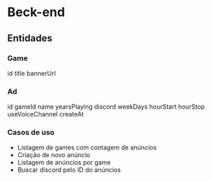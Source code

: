 # Beck-end
## Entidades

### Game
id
title
bannerUrl

### Ad
id
gameId
name
yearsPlaying
discord
weekDays
hourStart
hourStop
useVoiceChannel
createAt

### Casos de uso
 - Listagem de games com contagem de anúncios
 - Criação de novo anúncio
 - Listagem de anúncios por game
 - Buscar discord pelo ID do anúncios